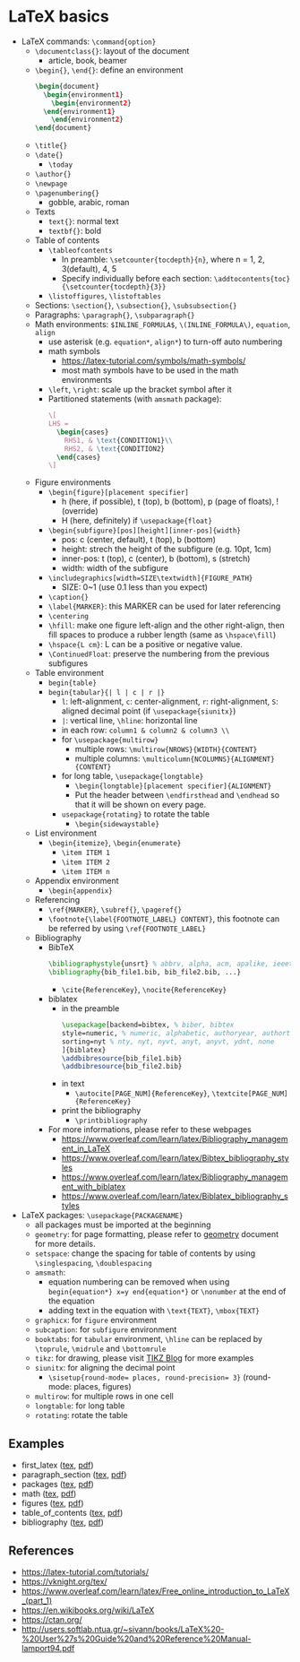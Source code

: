 # LaTeX basics
- LaTeX commands: `\command{option}`
  - `\documentclass{}`: layout of the document
    - article, book, beamer
  - `\begin{}`, `\end{}`: define an environment
    ```latex
    \begin{document}
      \begin{environment1}
        \begin{environment2}
      \end{environment1}
        \end{environment2}
    \end{document}
    ```
  - `\title{}`
  - `\date{}`
    - `\today`
  - `\author{}`
  - `\newpage`
  - `\pagenumbering{}`
    - gobble, arabic, roman
  - Texts
    - `text{}`: normal text
    - `textbf{}`: bold
  - Table of contents
    - `\tableofcontents`
      - In preamble: `\setcounter{tocdepth}{n}`, where n = 1, 2, 3(default), 4, 5
      - Specify individually before each section: `\addtocontents{toc}{\setcounter{tocdepth}{3}}`
    - `\listoffigures`, `\listoftables`
  - Sections: `\section{}`, `\subsection{}`, `\subsubsection{}`
  - Paragraphs: `\paragraph{}`, `\subparagraph{}`
  - Math environments: `$INLINE_FORMULA$`, `\(INLINE_FORMULA\)`, `equation`, `align`
    - use asterisk (e.g. `equation*`, `align*`) to turn-off auto numbering
    - math symbols
      - https://latex-tutorial.com/symbols/math-symbols/
      - most math symbols have to be used in the math environments
    - `\left`, `\right`: scale up the bracket symbol after it
    - Partitioned statements (with `amsmath` package):
      ```latex
      \[
      LHS =
        \begin{cases}
          RHS1, & \text{CONDITION1}\\
          RHS2, & \text{CONDITION2}
        \end{cases}
      \]
      ```
  - Figure environments
    - `\begin{figure}[placement specifier]`
      - h (here, if possible), t (top), b (bottom), p (page of floats), ! (override)
      - H (here, definitely) if `\usepackage{float}`
    - `\begin{subfigure}[pos][height][inner-pos]{width}`
      - pos: c (center, default), t (top), b (bottom)
      - height: strech the height of the subfigure (e.g. 10pt, 1cm)
      - inner-pos: t (top), c (center), b (bottom), s (stretch)
      - width: width of the subfigure
    - `\includegraphics[width=SIZE\textwidth]{FIGURE_PATH}`
      - SIZE: 0~1 (use 0.1 less than you expect)
    - `\caption{}`
    - `\label{MARKER}`: this MARKER can be used for later referencing
    - `\centering`
    - `\hfill`: make one figure left-align and the other right-align, then fill spaces to produce a rubber length (same as `\hspace\fill`)
    - `\hspace{L cm}`: L can be a positive or negative value.
    - `\ContinuedFloat`: preserve the numbering from the previous subfigures
  - Table environment
    - `begin{table}`
    - `begin{tabular}{| l | c | r |}`
      - `l`: left-alignment, `c`: center-alignment, `r`: right-alignment, `S`: aligned decimal point (if `\usepackage{siunitx}`)
      - `|`: vertical line, `\hline`: horizontal line
      - in each row: `column1 & column2 & column3 \\`
      - for `\usepackage{multirow}`
        - multiple rows: `\multirow{NROWS}{WIDTH}{CONTENT}`
        - multiple columns: `\multicolumn{NCOLUMNS}{ALIGNMENT}{CONTENT}`
      - for long table, `\usepackage{longtable}`
        - `\begin{longtable}[placement specifier]{ALIGNMENT}`
        - Put the header between `\endfirsthead` and `\endhead` so that it will be shown on every page.
      - `usepackage{rotating}` to rotate the table
        - `\begin{sidewaystable}`
  - List environment
    - `\begin{itemize}`, `\begin{enumerate}`
      - `\item ITEM 1`
      - `\item ITEM 2`
      - `\item ITEM n`
  - Appendix environment
    - `\begin{appendix}`
  - Referencing
    - `\ref{MARKER}`, `\subref{}`, `\pageref{}`
    - `\footnote{\label{FOOTNOTE_LABEL} CONTENT}`, this footnote can be referred by using `\ref{FOOTNOTE_LABEL}`
  - Bibliography
    - BibTeX
      ```latex
      \bibliographystyle{unsrt} % abbrv, alpha, acm, apalike, ieeetr, plain, unsrt
      \bibliography{bib_file1.bib, bib_file2.bib, ...}
      ```
      - `\cite{ReferenceKey}`, `\nocite{ReferenceKey}`
    - biblatex
      - in the preamble
        ```latex
        \usepackage[backend=bibtex, % biber, bibtex
        style=numeric, % numeric, alphabetic, authoryear, authortitle, verbose, reading, draft
        sorting=nyt % nty, nyt, nyvt, anyt, anyvt, ydnt, none
        ]{biblatex} 
        \addbibresource{bib_file1.bib}
        \addbibresource{bib_file2.bib}
        ```
      - in text
        - `\autocite[PAGE_NUM]{ReferenceKey}`, `\textcite[PAGE_NUM]{ReferenceKey}`
      - print the bibliography
        - `\printbibliography`
    - For more informations, please refer to these webpages
      -  https://www.overleaf.com/learn/latex/Bibliography_management_in_LaTeX
      -  https://www.overleaf.com/learn/latex/Bibtex_bibliography_styles
      -  https://www.overleaf.com/learn/latex/Bibliography_management_with_biblatex
      -  https://www.overleaf.com/learn/latex/Biblatex_bibliography_styles
- LaTeX packages: `\usepackage{PACKAGENAME}`
  - all packages must be imported at the beginning
  - `geometry`: for page formatting, please refer to [geometry](https://ctan.org/pkg/geometry) document for more details.
  - `setspace`: change the spacing for table of contents by using `\singlespacing`, `\doublespacing`
  - `amsmath`:
    - equation numbering can be removed when using `begin{equation*} x=y end{equation*}` or `\nonumber` at the end of the equation
    - adding text in the equation with `\text{TEXT}`, `\mbox{TEXT}`
  - `graphicx`: for `figure` environment
  - `subcaption`: for `subfigure` environment
  - `booktabs`: for `tabular` environment, `\hline` can be replaced by `\toprule`, `\midrule` and `\bottomrule`
  - `tikz`: for drawing, please visit [TIKZ Blog](https://latexdraw.com/) for more examples
  - `siunitx`: for aligning the decimal point
    - `\sisetup{round-mode= places, round-precision= 3}` (round-mode: places, figures)
  - `multirow`: for multiple rows in one cell
  - `longtable`: for long table
  - `rotating`: rotate the table

## Examples
- first_latex ([tex](/examples/1-first_latex.tex), [pdf](/examples/1-first_latex.pdf))
- paragraph_section ([tex](/examples/2-paragraph_section.tex), [pdf](/examples/2-paragraph_section.pdf))
- packages ([tex](/examples/3-packages.tex), [pdf](/examples/3-packages.pdf))
- math ([tex](/examples/4-math.tex), [pdf](/examples/4-math.pdf))
- figures ([tex](/examples/5-figures.tex), [pdf](/examples/5-figures.pdf))
- table_of_contents ([tex](/examples/6-table_of_contents.tex), [pdf](/examples/6-table_of_contents.pdf))
- bibliography ([tex](/examples/7-bibliography.tex), [pdf](/examples/7-bibliography.pdf))

## References
- https://latex-tutorial.com/tutorials/
- https://vknight.org/tex/
- https://www.overleaf.com/learn/latex/Free_online_introduction_to_LaTeX_(part_1)
- https://en.wikibooks.org/wiki/LaTeX
- https://ctan.org/
- http://users.softlab.ntua.gr/~sivann/books/LaTeX%20-%20User%27s%20Guide%20and%20Reference%20Manual-lamport94.pdf
